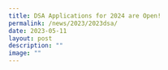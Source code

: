 ```yaml
---
title: DSA Applications for 2024 are Open!
permalink: /news/2023/2023dsa/
date: 2023-05-11
layout: post
description: ""
image: ""
---
```

